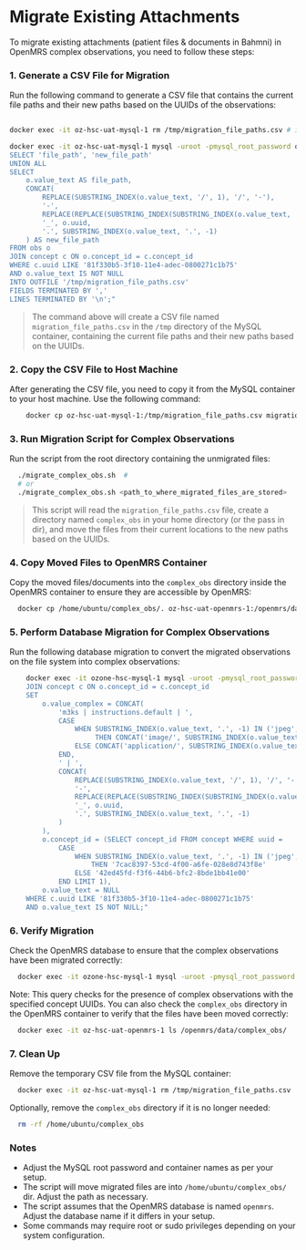 # Migrate Existing Attachments

To migrate existing attachments (patient files & documents in Bahmni) in OpenMRS complex observations, you need to follow these steps:

### 1. Generate a CSV File for Migration

Run the following command to generate a CSV file that contains the current file paths and their new paths based on the UUIDs of the observations:

```bash
  
docker exec -it oz-hsc-uat-mysql-1 rm /tmp/migration_file_paths.csv # if exists

docker exec -it oz-hsc-uat-mysql-1 mysql -uroot -pmysql_root_password openmrs -e "
SELECT 'file_path', 'new_file_path'
UNION ALL
SELECT
    o.value_text AS file_path,
    CONCAT(
        REPLACE(SUBSTRING_INDEX(o.value_text, '/', 1), '/', '-'), 
        '-',
        REPLACE(REPLACE(SUBSTRING_INDEX(SUBSTRING_INDEX(o.value_text, '/', -1), '.', 1), ' ', '-'), '/', '-'),
        '_', o.uuid,
        '.', SUBSTRING_INDEX(o.value_text, '.', -1)
    ) AS new_file_path
FROM obs o
JOIN concept c ON o.concept_id = c.concept_id
WHERE c.uuid LIKE '81f330b5-3f10-11e4-adec-0800271c1b75'
AND o.value_text IS NOT NULL
INTO OUTFILE '/tmp/migration_file_paths.csv'
FIELDS TERMINATED BY ',' 
LINES TERMINATED BY '\n';"
```

 > The command above will create a CSV file named `migration_file_paths.csv` in the `/tmp` directory of the MySQL container, containing the current file paths and their new paths based on the UUIDs.

### 2. Copy the CSV File to Host Machine
After generating the CSV file, you need to copy it from the MySQL container to your host machine. Use the following command:

```bash
    docker cp oz-hsc-uat-mysql-1:/tmp/migration_file_paths.csv migration_file_paths.csv
```

### 3. Run Migration Script for Complex Observations

Run the script from the root directory containing the unmigrated files:

```bash
  ./migrate_complex_obs.sh  #
  # or
  ./migrate_complex_obs.sh <path_to_where_migrated_files_are_stored>
```

> This script will read the `migration_file_paths.csv` file, create a directory named `complex_obs` in your home directory (or the pass in dir), and move the files from their current locations to the new paths based on the UUIDs.

### 4. Copy Moved Files to OpenMRS Container

Copy the moved files/documents into the `complex_obs` directory inside the OpenMRS container to ensure they are accessible by OpenMRS:

```bash
  docker cp /home/ubuntu/complex_obs/. oz-hsc-uat-openmrs-1:/openmrs/data/complex_obs/
```

### 5. Perform Database Migration for Complex Observations

Run the following database migration to convert the migrated observations on the file system into complex observations:

```bash
    docker exec -it ozone-hsc-mysql-1 mysql -uroot -pmysql_root_password openmrs -e "UPDATE obs o
    JOIN concept c ON o.concept_id = c.concept_id
    SET
        o.value_complex = CONCAT(
            'm3ks | instructions.default | ', 
            CASE 
                WHEN SUBSTRING_INDEX(o.value_text, '.', -1) IN ('jpeg', 'png') 
                     THEN CONCAT('image/', SUBSTRING_INDEX(o.value_text, '.', -1))
                ELSE CONCAT('application/', SUBSTRING_INDEX(o.value_text, '.', -1))
            END,
            ' | ',
            CONCAT(
                REPLACE(SUBSTRING_INDEX(o.value_text, '/', 1), '/', '-'), 
                '-',
                REPLACE(REPLACE(SUBSTRING_INDEX(SUBSTRING_INDEX(o.value_text, '/', -1), '.', 1), ' ', '-'), '/', '-'),
                '_', o.uuid,
                '.', SUBSTRING_INDEX(o.value_text, '.', -1)
            )
        ),
        o.concept_id = (SELECT concept_id FROM concept WHERE uuid = 
            CASE 
                WHEN SUBSTRING_INDEX(o.value_text, '.', -1) IN ('jpeg', 'png') 
                    THEN '7cac8397-53cd-4f00-a6fe-028e8d743f8e'
                ELSE '42ed45fd-f3f6-44b6-bfc2-8bde1bb41e00'
            END LIMIT 1),
        o.value_text = NULL
    WHERE c.uuid LIKE '81f330b5-3f10-11e4-adec-0800271c1b75'
    AND o.value_text IS NOT NULL;"
```

### 6. Verify Migration

Check the OpenMRS database to ensure that the complex observations have been migrated correctly:

```bash
  docker exec -it ozone-hsc-mysql-1 mysql -uroot -pmysql_root_password openmrs -e "SELECT * FROM obs WHERE concept_id IN (SELECT concept_id FROM concept WHERE uuid IN ('7cac8397-53cd-4f00-a6fe-028e8d743f8e', '42ed45fd-f3f6-44b6-bfc2-8bde1bb41e00')) LIMIT 20;"
```
Note: This query checks for the presence of complex observations with the specified concept UUIDs. You can also check the `complex_obs` directory in the OpenMRS container to verify that the files have been moved correctly:

```bash
  docker exec -it oz-hsc-uat-openmrs-1 ls /openmrs/data/complex_obs/
```

### 7. Clean Up
Remove the temporary CSV file from the MySQL container:

```bash
  docker exec -it oz-hsc-uat-mysql-1 rm /tmp/migration_file_paths.csv
```
Optionally, remove the `complex_obs` directory if it is no longer needed:

```bash
  rm -rf /home/ubuntu/complex_obs
```

### Notes
- Adjust the MySQL root password and container names as per your setup.
- The script will move migrated files are into `/home/ubuntu/complex_obs/` dir. Adjust the path as necessary.
- The script assumes that the OpenMRS database is named `openmrs`. Adjust the database name if it differs in your setup.
- Some commands may require root or sudo privileges depending on your system configuration.
